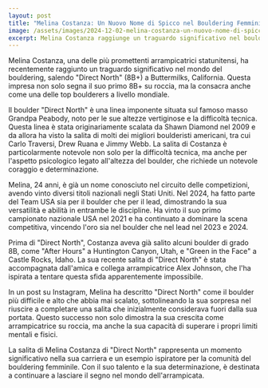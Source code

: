 ```yaml
---
layout: post
title: "Melina Costanza: Un Nuovo Nome di Spicco nel Bouldering Femminile"
image: /assets/images/2024-12-02-melina-costanza-un-nuovo-nome-di-spicco-nel-bouldering-femminile.jpeg
excerpt: Melina Costanza raggiunge un traguardo significativo nel bouldering, scalando "Direct North" (8B+) a Buttermilks, California, e si consacra come una delle top boulderers a livello mondiale.
---
```

Melina Costanza, una delle più promettenti arrampicatrici statunitensi, ha recentemente raggiunto un traguardo significativo nel mondo del bouldering, salendo "Direct North" (8B+) a Buttermilks, California. Questa impresa non solo segna il suo primo 8B+ su roccia, ma la consacra anche come una delle top boulderers a livello mondiale.

Il boulder "Direct North" è una linea imponente situata sul famoso masso Grandpa Peabody, noto per le sue altezze vertiginose e la difficoltà tecnica. Questa linea è stata originariamente scalata da Shawn Diamond nel 2009 e da allora ha visto la salita di molti dei migliori boulderisti americani, tra cui Carlo Traversi, Drew Ruana e Jimmy Webb. La salita di Costanza è particolarmente notevole non solo per la difficoltà tecnica, ma anche per l'aspetto psicologico legato all'altezza del boulder, che richiede un notevole coraggio e determinazione.

Melina, 24 anni, è già un nome conosciuto nel circuito delle competizioni, avendo vinto diversi titoli nazionali negli Stati Uniti. Nel 2024, ha fatto parte del Team USA sia per il boulder che per il lead, dimostrando la sua versatilità e abilità in entrambe le discipline. Ha vinto il suo primo campionato nazionale USA nel 2021 e ha continuato a dominare la scena competitiva, vincendo l'oro sia nel boulder che nel lead nel 2023 e 2024.

Prima di "Direct North", Costanza aveva già salito alcuni boulder di grado 8B, come "After Hours" a Huntington Canyon, Utah, e "Green in the Face" a Castle Rocks, Idaho. La sua recente salita di "Direct North" è stata accompagnata dall'amica e collega arrampicatrice Alex Johnson, che l'ha ispirata a tentare questa sfida apparentemente impossibile.

In un post su Instagram, Melina ha descritto "Direct North" come il boulder più difficile e alto che abbia mai scalato, sottolineando la sua sorpresa nel riuscire a completare una salita che inizialmente considerava fuori dalla sua portata. Questo successo non solo dimostra la sua crescita come arrampicatrice su roccia, ma anche la sua capacità di superare i propri limiti mentali e fisici.

La salita di Melina Costanza di "Direct North" rappresenta un momento significativo nella sua carriera e un esempio ispiratore per la comunità del bouldering femminile. Con il suo talento e la sua determinazione, è destinata a continuare a lasciare il segno nel mondo dell'arrampicata.